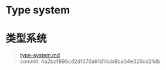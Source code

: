 # Type system
# 类型系统

>[type-system.md](https://github.com/rust-lang/reference/blob/master/src/type-system.md)\
>commit: 4a2bdf896cd2df370a91d14cb8ba04e326cd21db
